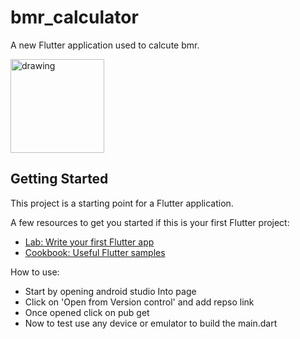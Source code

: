 # bmr_calculator

A new Flutter application used to calcute bmr.

<img src="https://user-images.githubusercontent.com/72668442/201466639-362994d6-f351-4747-9db6-81c796f2ed26.png" alt="drawing" width="150"/>


## Getting Started

This project is a starting point for a Flutter application.

A few resources to get you started if this is your first Flutter project:

- [Lab: Write your first Flutter app](https://flutter.dev/docs/get-started/codelab)
- [Cookbook: Useful Flutter samples](https://flutter.dev/docs/cookbook)

How to use:
- Start by opening android studio Into page 
- Click on 'Open from Version control' and add repso link
- Once opened click on pub get 
- Now to test use any device or emulator to build the main.dart 

